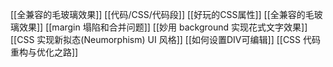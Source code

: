 [[全兼容的毛玻璃效果]]
[[代码/CSS/代码段]]
[[好玩的CSS属性]]
[[全兼容的毛玻璃效果]]
[[margin 塌陷和合并问题]]
[[妙用 background 实现花式文字效果]]
[[CSS 实现新拟态(Neumorphism) UI 风格]]
[[如何设置DIV可编辑]]
[[CSS 代码重构与优化之路]]